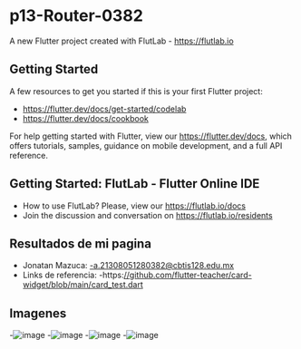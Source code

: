 # p13-Router-0382

A new Flutter project created with FlutLab - https://flutlab.io

## Getting Started

A few resources to get you started if this is your first Flutter project:

- https://flutter.dev/docs/get-started/codelab
- https://flutter.dev/docs/cookbook

For help getting started with Flutter, view our
https://flutter.dev/docs, which offers tutorials,
samples, guidance on mobile development, and a full API reference.

## Getting Started: FlutLab - Flutter Online IDE

- How to use FlutLab? Please, view our https://flutlab.io/docs
- Join the discussion and conversation on https://flutlab.io/residents
## Resultados de mi pagina 

- Jonatan Mazuca: 
-a.21308051280382@cbtis128.edu.mx
- Links de referencia:
-https:[//github.com/flutter-teacher/card-widget/blob/main/card_test.dart](https://github.com/flutter-teacher/container-widget/blob/main/main.dart)


## Imagenes
-![image](https://github.com/JonatanMVJ/p15-RutDise_0382/assets/143743615/d70f4e90-fbb6-4fb7-8c13-a250c871eb9e)
-![image](https://github.com/JonatanMVJ/p15-RutDise_0382/assets/143743615/8c0d0a7b-3665-4568-a01a-d4208d4e5776)
-![image](https://github.com/JonatanMVJ/p15-RutDise_0382/assets/143743615/29e64413-5c0e-433d-9639-95887bfe69c6)
-![image](https://github.com/JonatanMVJ/p15-RutDise_0382/assets/143743615/d32f5ef9-b7c2-4f91-a037-a0db05a33e5b)






